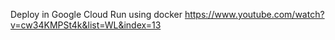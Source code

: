Deploy in Google Cloud Run using docker
https://www.youtube.com/watch?v=cw34KMPSt4k&list=WL&index=13